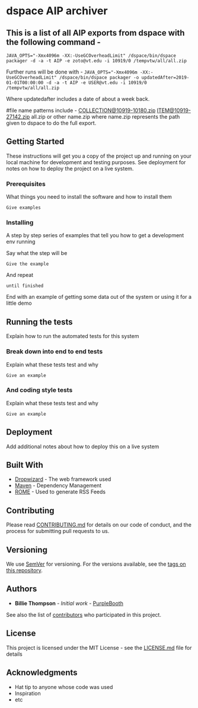 # dspace AIP archiver



## This is a list of all AIP exports from dspace with the following command - 
`JAVA_OPTS="-Xmx4096m -XX:-UseGCOverheadLimit" /dspace/bin/dspace packager -d -a -t AIP -e zoto@vt.edu -i 10919/0 /tempvtw/all/all.zip`

Further runs will be done with - 
`JAVA_OPTS="-Xmx4096m -XX:-UseGCOverheadLimit" /dspace/bin/dspace packager -o updatedAfter=2019-01-01T00:00:00 -d -a -t AIP -e USER@vt.edu -i 10919/0 /tempvtw/all/all.zip`

Where updatedafter includes a date of about a week back.  

#file name patterns include - 
COLLECTION@10919-10180.zip 
ITEM@10919-27142.zip
all.zip or other name.zip where name.zip represents the path given to dspace to do the full export.  




## Getting Started

These instructions will get you a copy of the project up and running on your local machine for development and testing purposes. See deployment for notes on how to deploy the project on a live system.

### Prerequisites

What things you need to install the software and how to install them

```
Give examples
```

### Installing

A step by step series of examples that tell you how to get a development env running

Say what the step will be

```
Give the example
```

And repeat

```
until finished
```

End with an example of getting some data out of the system or using it for a little demo

## Running the tests

Explain how to run the automated tests for this system

### Break down into end to end tests

Explain what these tests test and why

```
Give an example
```

### And coding style tests

Explain what these tests test and why

```
Give an example
```

## Deployment

Add additional notes about how to deploy this on a live system

## Built With

* [Dropwizard](http://www.dropwizard.io/1.0.2/docs/) - The web framework used
* [Maven](https://maven.apache.org/) - Dependency Management
* [ROME](https://rometools.github.io/rome/) - Used to generate RSS Feeds

## Contributing

Please read [CONTRIBUTING.md](https://gist.github.com/PurpleBooth/b24679402957c63ec426) for details on our code of conduct, and the process for submitting pull requests to us.

## Versioning

We use [SemVer](http://semver.org/) for versioning. For the versions available, see the [tags on this repository](https://github.com/your/project/tags). 

## Authors

* **Billie Thompson** - *Initial work* - [PurpleBooth](https://github.com/PurpleBooth)

See also the list of [contributors](https://github.com/your/project/contributors) who participated in this project.

## License

This project is licensed under the MIT License - see the [LICENSE.md](LICENSE.md) file for details

## Acknowledgments

* Hat tip to anyone whose code was used
* Inspiration
* etc
